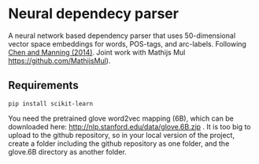 # Neural dependecy parser

A neural network based dependency parser that uses 50-dimensional vector space embeddings for words, POS-tags, and arc-labels. Following [Chen and Manning (2014)](literature/Chen_Manning.pdf). Joint work with Mathijs Mul https://github.com/MathijsMul).

## Requirements
```
pip install scikit-learn
```
You need the pretrained glove word2vec mapping (6B), which can be downloaded here: http://nlp.stanford.edu/data/glove.6B.zip . It is too big to upload to the github repository, so in your local version of the project, create a folder including the github repository as one folder, and the glove.6B directory as another folder.
